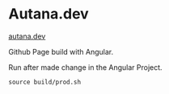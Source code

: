 # Autana.dev

[autana.dev](https://www.autana.dev)

Github Page build with Angular.

Run after made change in the Angular Project.

`source build/prod.sh`
